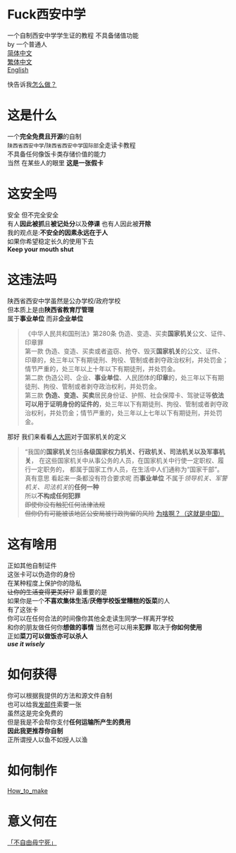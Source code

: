 # Fuck西安中学
一个自制西安中学学生证的教程 不具备储值功能   
by 一个普通人  
[简体中文](/README.md)  
[繁体中文](/README-zh_HK.md)   
[English](/README-en_US.md)  

快告诉我[怎么做？](/how-to-make.md)

# 这是什么
一个**完全免费且开源**的自制  
`陕西省西安中学`/`陕西省西安中学国际部`全走读卡教程  
不具备任何像饭卡类存储价值的能力  
当然 在某些人的眼里 **这是一张假卡**

# 这安全吗
安全 但不完全安全  
有人**因此被抓**且**被记处分**以及**停课** 
也有人因此被**开除**  
我的观点是:**不安全的因素永远在于人**  
如果你希望稳定长久的使用下去  
**Keep your mouth shut**  

# 这违法吗
陕西省西安中学虽然是公办学校/政府学校  
但本质上是由**陕西省教育厅管理**  
属于**事业单位** 而非**企业单位**  

>《中华人民共和国刑法》第280条  伪造、变造、买卖**国家机关**公文、证件、印章罪  
第一款 伪造、变造、买卖或者盗窃、抢夺、毁灭**国家机关**的公文、证件、印章的，处三年以下有期徒刑、拘役、管制或者剥夺政治权利，并处罚金；情节严重的，处三年以上十年以下有期徒刑，并处罚金。  
第二款 伪造公司、企业、**事业单位**、人民团体的**印章**的，处三年以下有期徒刑、拘役、管制或者剥夺政治权利，并处罚金。  
第三款 **伪造、变造、买卖**居民身份证、护照、社会保障卡、驾驶证等**依法可以用于证明身份的证件的**，处三年以下有期徒刑、拘役、管制或者剥夺政治权利，并处罚金；情节严重的，处三年以上七年以下有期徒刑，并处罚金。  

那好 我们来看看[人大网](http://www.npc.gov.cn/npc/c2369/200204/d6520607212b434d82843a8c82baac9d.shtml "人大网")对于国家机关的定义  
> “我国的**国家机关**包括**各级国家权力机关、行政机关、司法机关以及军事机关**，
  在这些国家机关中从事公务的人员，在国家机关中行使一定职权、履行一定职务的，
  都属于国家工作人员，在生活中人们通称为“国家干部”。  
真有意思 看起来一条都没有符合要求呢
而**事业单位** 不属于*领导机关、军警机关、司法机关*的**任何一种**  
所以**不构成任何犯罪**  
~~即使你没有触犯任何法律法规  
但你仍有可能被该地区公安局被行政拘留的风险~~
[为啥啊？（这就是中国）](https://zh.wikipedia.org/wiki/%E8%BF%99%E5%B0%B1%E6%98%AF%E4%B8%AD%E5%9B%BD)

# 这有啥用
正如其他自制证件  
这张卡可以伪造你的身份  
在某种程度上保护你的隐私  
~~让你的生活变得更美好(?~~
最重要的是  
如果你是一个**不喜欢集体生活**/**厌倦学校饭堂糟糕的饭菜**的人  
有了这张卡  
你可以在任何合法的时间像你其他全走读生同学一样离开学校  
和你的朋友做任何你**想做的事情** 
当然也可以用来**犯罪** 
取决于**你如何使用**  
正如**菜刀可以做饭亦可以杀人**  
***use it wisely***  

# 如何获得
你可以根据我提供的方法和源文件自制  
也可以给我[发邮件](email.md)索要一张  
虽然这是完全免费的  
但是我是不会帮你支付**任何运输所产生的费用**  
**因此我更推荐你自制**  
正所谓授人以鱼不如授人以渔
# 如何制作
[How_to_make](how_to_make.md)

# 意义何在  
[「不自由毋宁死」](https://en.wikipedia.org/wiki/Live_Free_or_Die)  
